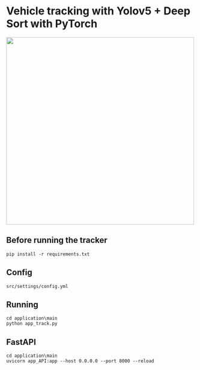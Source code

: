 # Vehicle tracking with Yolov5 + Deep Sort with PyTorch

<p>
<img src="videos/example.gif" width="500"/> 
</p>


## Before running the tracker


`pip install -r requirements.txt`

   
## Config

`src/settings/config.yml`

## Running

```
cd application\main
python app_track.py
```

## FastAPI

```
cd application\main
uvicorn app_API:app --host 0.0.0.0 --port 8000 --reload
```
